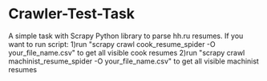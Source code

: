 # Crawler-Test-Task
A simple task with Scrapy Python library to parse hh.ru resumes.
If you want to run script:
1)run "scrapy crawl cook_resume_spider -O your_file_name.csv" to get all visible cook resumes
2)run "scrapy crawl machinist_resume_spider -O your_file_name.csv" to get all visible machinist resumes